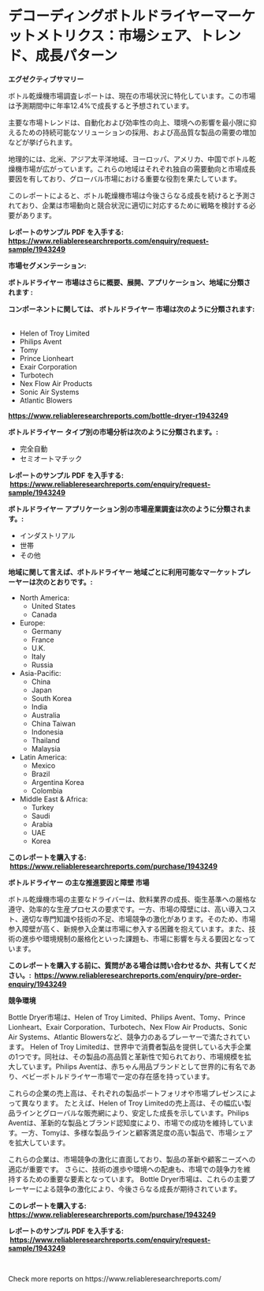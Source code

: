 <p><h1>デコーディングボトルドライヤーマーケットメトリクス：市場シェア、トレンド、成長パターン</h1></p><p><strong>エグゼクティブサマリー</strong></p>
<p><p>ボトル乾燥機市場調査レポートは、現在の市場状況に特化しています。この市場は予測期間中に年率12.4%で成長すると予想されています。</p><p>主要な市場トレンドは、自動化および効率性の向上、環境への影響を最小限に抑えるための持続可能なソリューションの採用、および高品質な製品の需要の増加などが挙げられます。</p><p>地理的には、北米、アジア太平洋地域、ヨーロッパ、アメリカ、中国でボトル乾燥機市場が広がっています。これらの地域はそれぞれ独自の需要動向と市場成長要因を有しており、グローバル市場における重要な役割を果たしています。</p><p>このレポートによると、ボトル乾燥機市場は今後さらなる成長を続けると予測されており、企業は市場動向と競合状況に適切に対応するために戦略を検討する必要があります。</p></p>
<p><strong>レポートのサンプル PDF を入手する: <a href="https://www.reliableresearchreports.com/enquiry/request-sample/1943249">https://www.reliableresearchreports.com/enquiry/request-sample/1943249</a></strong></p>
<p><strong>市場セグメンテーション:</strong></p>
<p><strong> ボトルドライヤー 市場はさらに概要、展開、アプリケーション、地域に分類されます :</strong></p>
<p><strong>コンポーネントに関しては、 ボトルドライヤー 市場は次のように分類されます: &nbsp;</strong></p>
<p><ul><li>Helen of Troy Limited</li><li>Philips Avent</li><li>Tomy</li><li>Prince Lionheart</li><li>Exair Corporation</li><li>Turbotech</li><li>Nex Flow Air Products</li><li>Sonic Air Systems</li><li>Atlantic Blowers</li></ul></p>
<p><strong><a href="https://www.reliableresearchreports.com/bottle-dryer-r1943249">https://www.reliableresearchreports.com/bottle-dryer-r1943249</a></strong></p>
<p><strong> ボトルドライヤー タイプ別の市場分析は次のように分類されます。:</strong></p>
<p><ul><li>完全自動</li><li>セミオートマチック</li></ul></p>
<p><strong>レポートのサンプル PDF を入手する: &nbsp;<a href="https://www.reliableresearchreports.com/enquiry/request-sample/1943249">https://www.reliableresearchreports.com/enquiry/request-sample/1943249</a></strong></p>
<p><strong> ボトルドライヤー アプリケーション別の市場産業調査は次のように分類されます。:</strong></p>
<p><ul><li>インダストリアル</li><li>世帯</li><li>その他</li></ul></p>
<p><strong>地域に関して言えば、ボトルドライヤー 地域ごとに利用可能なマーケットプレーヤーは次のとおりです。:</strong></p>
<p><ul>
    <li>
        North America:
        <ul>
            <li>United States</li>
            <li>Canada</li>
        </ul>
    </li>
    <li>
        Europe:
        <ul>
            <li>Germany</li>
            <li>France</li>
            <li>U.K.</li>
            <li>Italy</li>
            <li>Russia</li>
        </ul>
    </li>
    <li>
        Asia-Pacific:
        <ul>
            <li>China</li>
            <li>Japan</li>
            <li>South Korea</li>
            <li>India</li>
            <li>Australia</li>
            <li>China Taiwan</li>
            <li>Indonesia</li>
            <li>Thailand</li>
            <li>Malaysia</li>
        </ul>
    </li>
    <li>
        Latin America:
        <ul>
            <li>Mexico</li>
            <li>Brazil</li>
            <li>Argentina Korea</li>
            <li>Colombia</li>
        </ul>
    </li>
    <li>
        Middle East & Africa:
        <ul>
            <li>Turkey</li>
            <li>Saudi</li>
            <li>Arabia</li>
            <li>UAE</li>
            <li>Korea</li>
        </ul>
    </li>
    </ul></p>
<p><strong>このレポートを購入する: &nbsp;<a href="https://www.reliableresearchreports.com/purchase/1943249">https://www.reliableresearchreports.com/purchase/1943249</a></strong></p>
<p><strong>ボトルドライヤー の主な推進要因と障壁 市場</strong></p>
<p><p>ボトル乾燥機市場の主要なドライバーは、飲料業界の成長、衛生基準への厳格な遵守、効率的な生産プロセスの要求です。一方、市場の障壁には、高い導入コスト、適切な専門知識や技術の不足、市場競争の激化があります。そのため、市場参入障壁が高く、新規参入企業は市場に参入する困難を抱えています。また、技術の進歩や環境規制の厳格化といった課題も、市場に影響を与える要因となっています。</p></p>
<p><strong>このレポートを購入する前に、質問がある場合は問い合わせるか、共有してください。:&nbsp; <a href="https://www.reliableresearchreports.com/enquiry/pre-order-enquiry/1943249">https://www.reliableresearchreports.com/enquiry/pre-order-enquiry/1943249</a></strong></p>
<p><strong>競争環境</strong></p>
<p><p>Bottle Dryer市場は、Helen of Troy Limited、Philips Avent、Tomy、Prince Lionheart、Exair Corporation、Turbotech、Nex Flow Air Products、Sonic Air Systems、Atlantic Blowersなど、競争力のあるプレーヤーで満たされています。 Helen of Troy Limitedは、世界中で消費者製品を提供している大手企業の1つです。同社は、その製品の高品質と革新性で知られており、市場規模を拡大しています。Philips Aventは、赤ちゃん用品ブランドとして世界的に有名であり、ベビーボトルドライヤー市場で一定の存在感を持っています。</p><p>これらの企業の売上高は、それぞれの製品ポートフォリオや市場プレゼンスによって異なります。 たとえば、Helen of Troy Limitedの売上高は、その幅広い製品ラインとグローバルな販売網により、安定した成長を示しています。Philips Aventは、革新的な製品とブランド認知度により、市場での成功を維持しています。一方、Tomyは、多様な製品ラインと顧客満足度の高い製品で、市場シェアを拡大しています。</p><p>これらの企業は、市場競争の激化に直面しており、製品の革新や顧客ニーズへの適応が重要です。 さらに、技術の進歩や環境への配慮も、市場での競争力を維持するための重要な要素となっています。 Bottle Dryer市場は、これらの主要プレーヤーによる競争の激化により、今後さらなる成長が期待されています。</p></p>
<p><strong>このレポートを購入する: &nbsp; <a href="https://www.reliableresearchreports.com/purchase/1943249">https://www.reliableresearchreports.com/purchase/1943249</a></strong></p>
<p><strong>レポートのサンプル PDF を入手する: &nbsp;<a href="https://www.reliableresearchreports.com/enquiry/request-sample/1943249">https://www.reliableresearchreports.com/enquiry/request-sample/1943249</a></strong><strong></strong></p>
<p>&nbsp;</p>
<p>Check more reports on https://www.reliableresearchreports.com/</p>